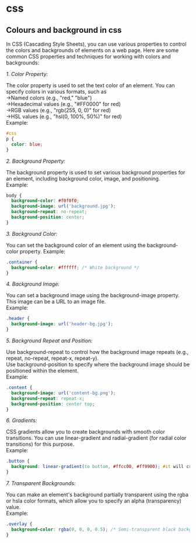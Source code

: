 # css
## Colours and background in css 
In CSS (Cascading Style Sheets), you can use various properties to control the colors and backgrounds of elements on a web page. Here are some common CSS properties and techniques for working with colors and  
backgrounds: 

*1. Color Property:*

The color property is used to set the text color of an element. You can specify colors in various formats, such as   
->Named colors (e.g., "red," "blue")  
->Hexadecimal values (e.g., "#FF0000" for red)    
->RGB values (e.g., "rgb(255, 0, 0)" for red)   
->HSL values (e.g., "hsl(0, 100%, 50%)" for red)  
Example:  
```css
#css
p {
  color: blue;
}
```

*2. Background Property:*

The background property is used to set various background properties for an element, including background color, image, and positioning.  
Example:  
```css
body {
  background-color: #f0f0f0;
  background-image: url('background.jpg');
  background-repeat: no-repeat;
  background-position: center;
}
```

*3. Background Color:*  

You can set the background color of an element using the background-color property.
Example:  
```css
.container {
  background-color: #ffffff; /* White background */
}
```

*4. Background Image:*  

You can set a background image using the background-image property. This image can be a URL to an image file.  
Example:  
```css
.header {
  background-image: url('header-bg.jpg');
}
```

*5. Background Repeat and Position:*  

Use background-repeat to control how the background image repeats (e.g., repeat, no-repeat, repeat-x, repeat-y).  
Use background-position to specify where the background image should be positioned within the element.  
Example:  
```css
.content {
  background-image: url('content-bg.png');
  background-repeat: repeat-x;
  background-position: center top;
}
```

*6. Gradients:*  

CSS gradients allow you to create backgrounds with smooth color transitions. You can use linear-gradient and radial-gradient (for radial color transitions) for this purpose.  
Example:  
```css
.button {
  background: linear-gradient(to bottom, #ffcc00, #ff9900); #it will create background with smooth liner color transition.
}
```

*7. Transparent Backgrounds:*

You can make an element's background partially transparent using the rgba or hsla color formats, which allow you to specify an alpha (transparency) value.  
Example:  
```css
.overlay {
  background-color: rgba(0, 0, 0, 0.5); /* Semi-transparent black background ('a is used for increasing or decreasing the brightness of the color')*/
}
```
